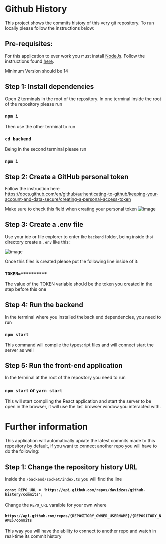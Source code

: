 # Github History

This project shows the commits history of this very git repository. To run locally please follow the instructions below:

## Pre-requisites:

For this application to ever work you must install [NodeJs](https://nodejs.org/es/). Follow the instructions found [here](https://nodejs.org/es/download/).

Minimum Version should be 14


## Step 1: Install dependencies

Open 2 terminals in the root of the repository. In one terminal inside the root of the repository please run 

### `npm i` 

Then use the other terminal to run 

### `cd backend`

Being in the second terminal please run 

### `npm i`

## Step 2: Create a GitHub personal token

Follow the instruction here https://docs.github.com/en/github/authenticating-to-github/keeping-your-account-and-data-secure/creating-a-personal-access-token 

Make sure to check this field when creating your personal token
![image](https://user-images.githubusercontent.com/5615224/119268331-1378ea00-bbb8-11eb-858a-1cfc9fb12d16.png)


## Step 3: Create a .env file

Use your ide or file explorer to enter the `backend` folder, being inside thsi directory create a `.env` like this:

![image](https://user-images.githubusercontent.com/5615224/119286091-3384c980-bc09-11eb-830a-ade17e26399c.png)

Once this files is created please put the following line inside of it:

### `TOKEN=**********`

The value of the TOKEN variable should be the token you created in the step before this one

## Step 4: Run the backend

In the terminal where you installed the back end dependencies, you need to run 

### `npm start`

This command will compile the typescript files and will connect start the server as well

## Step 5: Run the front-end application

In the terminal at the root of the repository you need to run 

### `npm start` or `yarn start`

This will start compiling the React application and start the server to be open in the browser, it will use the last browser window you interacted with.

# Further information

This application will automatically update the latest commits made to this repository by default, if you want to connect another repo you will have to do the following:

## Step 1: Change the repository history URL

Inside the `/backend/socket/index.ts` you will find the line 
#### `const REPO_URL = 'https://api.github.com/repos/davidzas/github-history/commits';`

Change the `REPO_URL` varaible for your own where 
#### `https://api.github.com/repos/{REPOSITORY_OWNER_USERNAME}/{REPOSITORY_NAME}/commits`

This way you will have the ability to connect to another repo and watch in real-time its commit history
